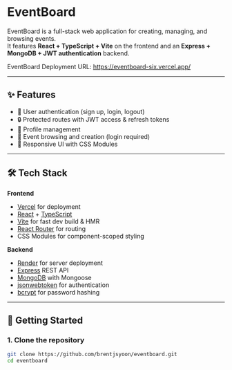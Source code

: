 # EventBoard

EventBoard is a full-stack web application for creating, managing, and browsing events.  
It features **React + TypeScript + Vite** on the frontend and an **Express + MongoDB + JWT authentication** backend.

EventBoard Deployment URL: https://eventboard-six.vercel.app/

---

## ✨ Features

- 🔑 User authentication (sign up, login, logout)  
- 🔒 Protected routes with JWT access & refresh tokens  
- 👤 Profile management  
- 📅 Event browsing and creation (login required)  
- 🎨 Responsive UI with CSS Modules  

---

## 🛠 Tech Stack

**Frontend**  
- [Vercel](https://vercel.com/) for deployment
- [React](https://react.dev/) + [TypeScript](https://www.typescriptlang.org/)  
- [Vite](https://vitejs.dev/) for fast dev build & HMR  
- [React Router](https://reactrouter.com/) for routing  
- CSS Modules for component-scoped styling  

**Backend**  
- [Render](https://render.com/) for server deployment
- [Express](https://expressjs.com/) REST API  
- [MongoDB](https://www.mongodb.com/) with Mongoose  
- [jsonwebtoken](https://github.com/auth0/node-jsonwebtoken) for authentication  
- [bcrypt](https://github.com/kelektiv/node.bcrypt.js) for password hashing  

---

## 🚀 Getting Started

### 1. Clone the repository
```bash
git clone https://github.com/brentjsyoon/eventboard.git
cd eventboard

